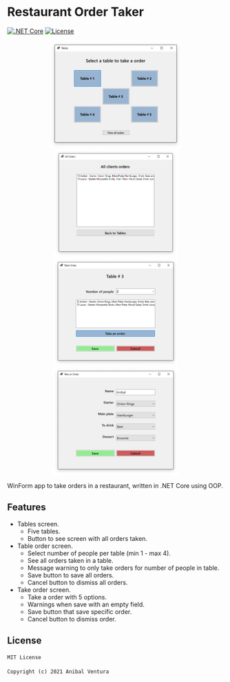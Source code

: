 # Restaurant Order Taker

[![.NET Core](https://img.shields.io/static/v1?label=.NET%20Core&message=3.1&color=purple)](https://dotnet.microsoft.com)
[![License](https://img.shields.io/static/v1?label=License&message=MIT&color=blue)](LICENCE.md)

<p align="center">
  <img src="Screenshots/1.png" height=250px/>
  <img src="Screenshots/4.png" height=250px/>
  <img src="Screenshots/2.png" height=250px/>
  <img src="Screenshots/3.png" height=250px/>
</p>

WinForm app to take orders in a restaurant, written in .NET Core using OOP.

## Features

- Tables screen.
  - Five tables.
  - Button to see screen with all orders taken.
- Table order screen.
  - Select number of people per table (min 1 - max 4).
  - See all orders taken in a table.
  - Message warning to only take orders for number of people in table.
  - Save button to save all orders.
  - Cancel button to dismiss all orders.
- Take order screen.
  - Take a order with 5 options.
  - Warnings when save with an empty field.
  - Save button that save specific order.
  - Cancel button to dismiss order.

## License

```xml
MIT License

Copyright (c) 2021 Anibal Ventura
```
